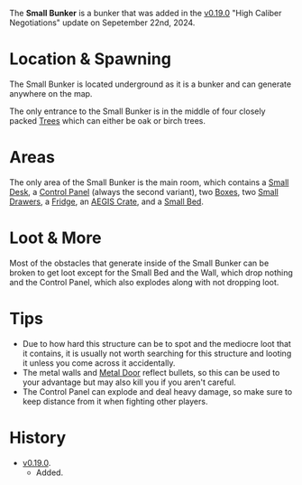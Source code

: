The **Small Bunker** is a bunker that was added in the [v0.19.0](https://github.com/HasangerGames/suroi/releases/tag/v0.19.0) "High Caliber Negotiations" update on Sepetember 22nd, 2024. 

# Location & Spawning

The Small Bunker is located underground as it is a bunker and can generate anywhere on the map.

The only entrance to the Small Bunker is in the middle of four closely packed [Trees](/obstacles/trees) which can either be oak or birch trees.

# Areas

The only area of the Small Bunker is the main room, which contains a [Small Desk](/obstacles/small_desk), a [Control Panel](/obstacles/control_panel) (always the second variant), two [Boxes](/obstacles/box), two [Small Drawers](/obstacles/drawers), a [Fridge](/obstacles/fridge), an [AEGIS Crate](/obstacles/crates), and a [Small Bed](/obstaces/small_bed).

# Loot & More

Most of the obstacles that generate inside of the Small Bunker can be broken to get loot except for the Small Bed and the Wall, which drop nothing and the Control Panel, which also explodes along with not dropping loot.

# Tips

- Due to how hard this structure can be to spot and the mediocre loot that it contains, it is usually not worth searching for this structure and looting it unless you come across it accidentally.
- The metal walls and [Metal Door](/obstacles/doors) reflect bullets, so this can be used to your advantage but may also kill you if you aren't careful.
- The Control Panel can explode and deal heavy damage, so make sure to keep distance from it when fighting other players.

# History

- [v0.19.0](https://github.com/HasangerGames/suroi/releases/tag/v0.19.0).
  - Added.
